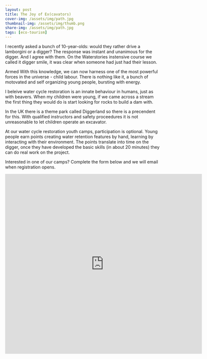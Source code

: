 ```yaml
---
layout: post
title: The Joy of Ex(cavators)
cover-img: /assets/img/path.jpg
thumbnail-img: /assets/img/thumb.png
share-img: /assets/img/path.jpg
tags: [eco-tourism]
---
```


I recently asked a bunch of 10-year-olds: would they rather drive a lamborgini or a digger?
The response was instant and unanimous for the digger. And I agree with them.
On the Waterstories instensive course we called it digger smile, it was clear when someone had just had their lesson.

Armed With this knowledge, we can now harness one of the most powerful forces in the universe - child labour.
There is nothing like it, a bunch of motovated and self organizing young people, bursting with energy.

I beleive water cycle restoration is an innate behaviour in humans, just as with beavers.
When my children were young, if we came across a stream the first thing they would do is start looking for rocks to build a dam with.

In the UK there is a theme park called Diggerland so there is a precendent for this.
With qualified instructors and safety proceedures it is not unreasonable to let children operate an excavator.

At our water cycle restoration youth camps, participation is optional. Young people earn points creating water retention features by hand, learning by interacting with their environment.
The points translate into time on the digger, once they have developed the basic skills (in about 20 minutes) they can do real work on the project.

Interested in one of our camps? Complete the form below and we will email when registration opens.

<iframe src="https://docs.google.com/forms/d/e/1FAIpQLSeOJE1mwONh_8NckjOeaDSfnwwvCRPwbaanp5S3n37R0EPVwA/viewform?embedded=true" width="640" height="586" frameborder="0" marginheight="0" marginwidth="0">Loading…</iframe>
